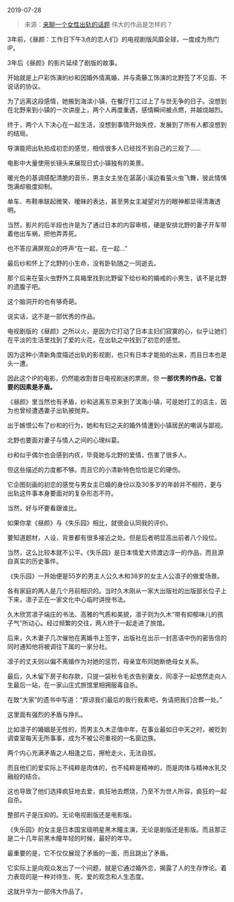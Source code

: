 2019-07-28

> 来源：[来聊一个女性出轨的话题](http://mp.weixin.qq.com/s?__biz=MzU3NDc5Nzc0NQ==&mid=2247485101&idx=1&sn=63c1af69248a4d1cc7d3f5f2a743a13c&chksm=fd2da473ca5a2d65ea5b120830ddb4994dc917fce3af8ac8feb82adb2f382e3bb7344ea4f1d3&scene=27#wechat_redirect)
> 伟大的作品是怎样的？

3年前，《昼颜：工作日下午3点的恋人们》的电视剧版风靡全球，一度成为热门IP。

  

3年后《昼颜》的影片延续了剧版的故事。

  

开始就是上户彩饰演的纱和因婚外情离婚，并与斋藤工饰演的北野签了不见面、不说话的协议。

  

为了远离这段感情，她搬到海滨小镇，在餐厅打工过上了与世无争的日子。没想到在北野来到小镇的一次讲座上，两个人再度重遇，感情瞬间被点燃，并越烧越烈。

  

终于，两个人下决心在一起生活，没想到事情开始失控，发展到了所有人都没想到的结局。

  

导演能把出轨拍成初恋的感觉，相信很多人已经找不到自己的三观了……

  

电影中大量使用长镜头来展现日式小镇独有的美景。

  

暖光色的基调搭配清脆的音乐，男主女主坐在潺潺小溪边看萤火虫飞舞，彼此情愫饱满却极度抑制。

  

单车、布鞋串联起微笑、暧昧的表达，甚至男女主凝望对方的眼神都显得清澈透明。

当然，影片的后半段也许是为了通过日本的内容审核，硬是安排北野的妻子开车带着他出车祸，把他弄弄死。

  

也不答应满屏观众的呼声“在一起，在一起...”

  

最后纱和怀上了北野的小生命，没有卧轨随之一同逝去。

  

那个后来在萤火虫野外工具箱里找到北野留下给纱和的婚戒的小男生，该不是北野的遗腹子吧。

  

这个脑洞开的也有够奇葩。

  

说实话，这不是一部优秀的作品。

  

电视剧版的《昼颜》之所以火，是因为它打动了日本主妇们寂寞的心，似乎让她们在平淡的生活里找到了爱的火花，在出轨之中找到了初恋的感觉。

  

因为这种小清新角度描述出轨的影视剧，也只有日本才能拍的出来，而且日本也是头一遭。

  

因此这个IP的电影，仍然能收割昔日电视剧迷的票房。但 **一部优秀的作品，它首要的因素是矛盾。**

  

《昼颜》里当然也有矛盾，纱和逃离东京来到了滨海小镇，可是她打工的店主，因为也曾经遭遇妻子出轨被抛弃。

  

出于嫉恨公布了纱和的行为，她和有妇之夫的婚外情遭到小镇居民的嘲讽与鄙视。

  

北野也要面对妻子与情人之间的心理纠葛。

  

纱和似乎偶尔也会感到内疚，毕竟她与北野的爱情，伤害了很多人。

  

但这些描述的力度都不够。而且它的小清新特色恰恰是它的硬伤。

  

它企图刻画的初恋的感觉与男女主已婚的身份以及30多岁的年龄并不相符，更与出轨这件事本身要面对的复杂形态不符。

  

当然，好与坏要看跟谁比。

  

如果你拿《昼颜》与《失乐园》相比，就很会认同我的评价。

  

要知道题材，人设，背景都有很多接近之处。但是后者明显高出前者八个段位。

  

当然，这么比较本就不公平。《失乐园》是日本情爱大师渡边淳一的作品，而且源自真实的历史事件。

  

《失乐园》一开始便是55岁的男主人公久木和38岁的女主人公凛子的做爱场景。

  

各有家庭的两人是几个月前相识的。当时久木刚从一家大出版社的出版部长位子上下来，凛子正在一家文化中心临时讲授书法。

  

久木欣赏凛子端庄的书法、高雅的气质和美貌，凛子则为久木“带有抑郁味儿的孩子气”所动心。经过频繁的交往，两人终于一起走进了旅馆。

  

后来，久木妻子几次催他在离婚书上签字，出版社在出示一封恶语中伤的密告信的同时通知他将被调往下属的一家分社。

  

凛子的丈夫则以偏不离婚作为对她的惩罚，母亲宜布同她断绝母女关系。

  

最后，久木留下房子和存款，只提一袋秋令毛衣告别妻女，同凛子一起悠然走向人生最后一站，在一家山庄式旅馆里相拥服毒自杀。

  

在致“大家”的遗书中写道：“原谅我们最后的我行我素吧，务请把我们合葬一处。”

  

这里面有强烈的矛盾与挣扎。

  

比如凛子的婚姻是无性的，而男主久木正值中年，在事业最如日中天之时，被贬到调查室每天无所事事，成为不被公司重视的一名窗边族。

  

两个内心充满矛盾之人相逢之后，擦枪走火，无法自拔。

  

而且他们的爱实际上不纯粹是肉体的，也不纯粹是精神的，而是肉体与精神水乳交融般的结合。

  

这也导致了他们选择疯狂地去爱，疯狂地去燃烧，乃至不为世人所容，疯狂的一起自杀。

  

整部片子是压抑的。无论电视剧版还是电影版。

  

《失乐园》的女主是日本国宝级明星黑木瞳主演，无论是剧版还是影版。而且那正是二十几年前黑木瞳年轻的时候，最好的年华。

  

最重要的是，它不仅仅展现了矛盾的一面，而且跳出了矛盾。

  

它实际上是向观众发出了一个问题，就是它通过婚外恋，揭露了人的生存悖论。着力表现的是一种对待生、死、爱的观念和人生态度。

  

这就升华为一部伟大作品了。

